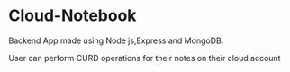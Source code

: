 # Cloud-Notebook
Backend App made using Node js,Express and MongoDB.

User can perform CURD operations for their notes on their cloud account

